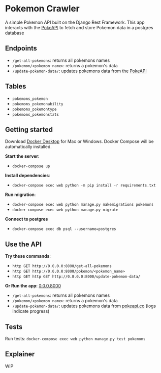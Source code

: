 # Pokemon Crawler

A simple Pokemon API built on the Django Rest Framework.
This app interacts with the [PokeAPI](pokeapi.co) to fetch and store Pokemon data in a postgres database

## Endpoints

- `/get-all-pokemons`: returns all pokemons names
- `/pokemon/<pokemon_name>`: returns a pokemon's data
- `/update-pokemon-data/`: updates pokemons data from the [PokeAPI](pokeapi.co)

## Tables

- `pokemons_pokemon`
- `pokemons_pokemonability`
- `pokemons_pokemontype`
- `pokemons_pokemonstats`

## Getting started

Download [Docker Desktop](https://www.docker.com/products/docker-desktop/) for Mac or Windows. Docker Compose will be automatically installed.

**Start the server**:

- `docker-compose up`

**Install dependencies**:

- `docker-compose exec web python -m pip install -r requirements.txt`

**Run migration**:

- `docker-compose exec web python manage.py makemigrations pokemons`
- `docker-compose exec web python manage.py migrate`

**Connect to postgres**

- `docker-compose exec db psql --username=postgres`

## Use the API

**Try these commands**:

- `http GET http://0.0.0.0:8000/get-all-pokemons`
- `http GET http://0.0.0.0:8000/pokemon/<pokemon_name>`
- `http GET http GET http://0.0.0.0:8000/update-pokemon-data/`

**Or Run the app**: [0.0.0.8000](0.0.0.8000)

- `/get-all-pokemons`: returns all pokemons names
- `/pokemon/<pokemon_name>`: returns a pokemon's data
- `/update-pokemon-data/`: updates pokemons data from [pokeapi.co](pokeapi.co) (logs indicate progress)

## Tests

Run tests: `docker-compose exec web python manage.py test pokemons`

## Explainer

WIP
